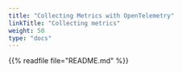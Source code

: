 ```yaml
---
title: "Collecting Metrics with OpenTelemetry"
linkTitle: "Collecting metrics"
weight: 50
type: "docs"
---
```


{{% readfile file="README.md" %}}
